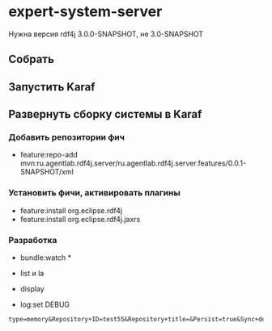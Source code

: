 # expert-system-server

Нужна версия rdf4j 3.0.0-SNAPSHOT, не 3.0-SNAPSHOT

## Собрать

## Запустить Karaf

## Развернуть сборку системы в Karaf
### Добавить репозитории фич

* feature:repo-add mvn:ru.agentlab.rdf4j.server/ru.agentlab.rdf4j.server.features/0.0.1-SNAPSHOT/xml

### Установить фичи, активировать плагины

* feature:install org.eclipse.rdf4j
* feature:install org.eclipse.rdf4j.jaxrs


### Разработка

* bundle:watch *

* list и la

* display
* log:set DEBUG

```
type=memory&Repository+ID=test55&Repository+title=&Persist=true&Sync+delay=0&EvaluationStrategyFactory=org.eclipse.rdf4j.query.algebra.evaluation.impl.StrictEvaluationStrategyFactory
```